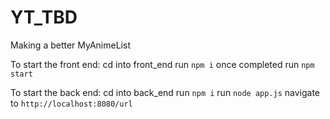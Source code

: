 # YT_TBD
Making a better MyAnimeList

To start the front end:
cd into front_end
run `npm i`
once completed run `npm start`




To start the back end:
cd into back_end
run `npm i`
run `node app.js`
navigate to `http://localhost:8080/url`
